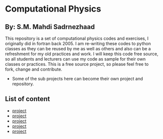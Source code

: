 # Computational Physics

## By: S.M. Mahdi Sadrnezhaad

This repository is a set of computational physics codes and exercises, I originally did in fortran back 2005. I am re-writing these codes to python classes as they can be reused by me as well as others and also can be a refreshment for my old practices and work. I will keep this code free source, so all students and lecturers can use my code as sample for their own classes or practices. This is a free source project, so please feel free to fork, change and contribute.

* Some of the sub projects here can become their own project and repository.

## List of content
* [project](/first-project)
* [project](/first-project)
* [project](/first-project)
* [project](/first-project)
* [project](/first-project)
